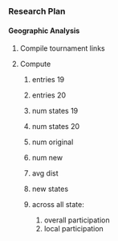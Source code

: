 ### Research Plan

#### Geographic Analysis

1. Compile tournament links

2. Compute

   1. entries 19
   2. entries 20
   3. num states 19
   4. num states 20
   5. num original
   6. num new
   7. avg dist
   8. new states

   3. across all state:
      1. overall participation
      2. local participation

   


